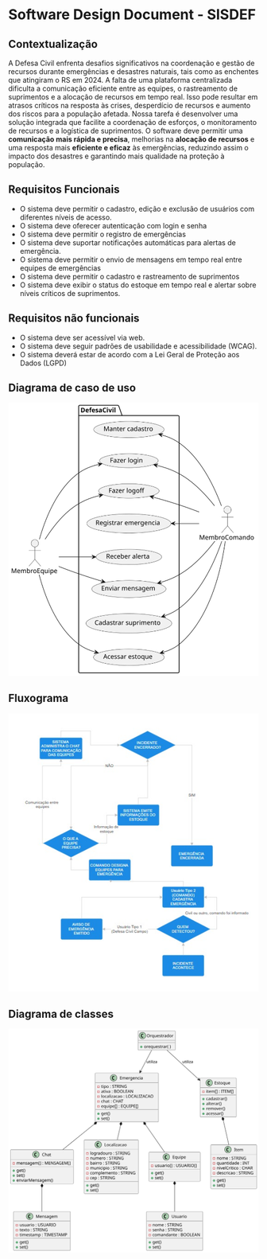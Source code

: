 # Software Design Document - SISDEF

## Contextualização
A Defesa Civil enfrenta desafios significativos na coordenação e gestão de recursos durante emergências e desastres naturais, tais como as enchentes que atingiram o RS em 2024. A falta de uma plataforma centralizada dificulta a comunicação eficiente entre as equipes, o rastreamento de suprimentos e a alocação de recursos em tempo real. Isso pode resultar em atrasos críticos na resposta às crises, desperdício de recursos e aumento dos riscos para a população afetada. Nossa tarefa é desenvolver uma solução integrada que facilite a coordenação de esforços, o monitoramento de recursos e a logística de suprimentos. O software deve permitir uma **comunicação mais rápida e precisa**, melhorias na **alocação de recursos** e uma resposta mais **eficiente e eficaz** às emergências, reduzindo assim o impacto dos desastres e garantindo mais qualidade na proteção à população.

## Requisitos Funcionais
- O sistema deve permitir o cadastro, edição e exclusão de usuários com diferentes níveis de acesso.
- O sistema deve oferecer autenticação com login e senha
- O sistema deve permitir o registro de emergências
- O sistema deve suportar notificações automáticas para alertas de emergência.
- O sistema deve permitir o envio de mensagens em tempo real entre equipes de emergências
- O sistema deve permitir o cadastro e rastreamento de suprimentos
- O sistema deve exibir o status do estoque em tempo real e alertar sobre níveis críticos de suprimentos.

## Requisitos não funcionais
- O sistema deve ser acessível via web.
- O sistema deve seguir padrões de usabilidade e acessibilidade (WCAG).
- O sistema deverá estar de acordo com a Lei Geral de Proteção aos Dados (LGPD)

## Diagrama de caso de uso
![Diagram](./Diagrams/useCases.svg)

## Fluxograma
![Diagram](./Diagrams/fluxograma.jpeg)

## Diagrama de classes
![Diagram](./Diagrams/classes.svg)
